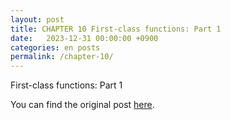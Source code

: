 ```yaml
---
layout: post
title: CHAPTER 10 First-class functions: Part 1
date:   2023-12-31 00:00:00 +0900
categories: en posts
permalink: /chapter-10/
---
```


First-class functions: Part 1

You can find the original post [here](https://livebook.manning.com/book/grokking-simplicity/chapter-10/).
